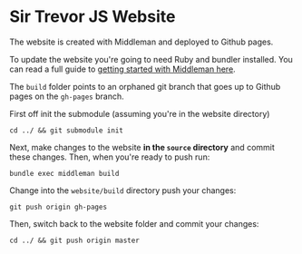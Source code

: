 # Sir Trevor JS Website

The website is created with Middleman and deployed to Github pages.

To update the website you're going to need Ruby and bundler installed. You can read a full guide to [getting started with Middleman here](http://12devs.co.uk/articles/204/).

The `build` folder points to an orphaned git branch that goes up to Github pages on the `gh-pages` branch.

First off init the submodule (assuming you're in the website directory)

    cd ../ && git submodule init

Next, make changes to the website **in the `source` directory** and commit these changes. Then, when you're ready to push run:

    bundle exec middleman build

Change into the `website/build` directory push your changes:

    git push origin gh-pages

Then, switch back to the website folder and commit your changes:

    cd ../ && git push origin master




